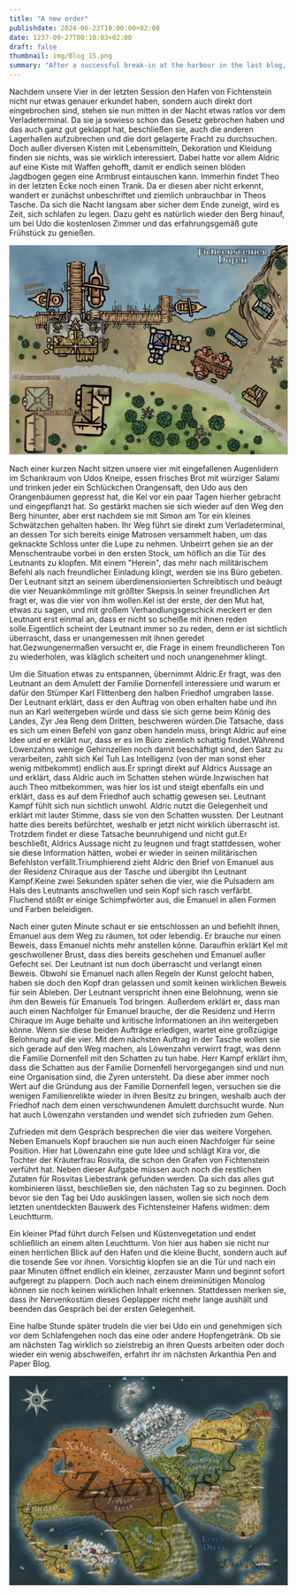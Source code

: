 ```yaml
---
title: "A new order"
publishdate: 2024-06-22T10:00:00+02:00
date: 1237-09-27T00:10:03+02:00
draft: false
thumbnail: img/Blog_15.png
summary: "After a successful break-in at the harbour in the last blog, our foursome have obviously taken to crime, and this time around they're up to their old tricks again. They also finally meet Karl Flittenberg's mysterious client. Find out what he has to say and why it will affect their future here:"
---
```


Nachdem unsere Vier in der letzten Session den Hafen von Fichtenstein nicht nur etwas genauer erkundet haben, sondern auch direkt dort eingebrochen sind, stehen sie nun mitten in der Nacht etwas ratlos vor dem Verladeterminal. Da sie ja sowieso schon das Gesetz gebrochen haben und das auch ganz gut geklappt hat, beschließen sie, auch die anderen Lagerhallen aufzubrechen und die dort gelagerte Fracht zu durchsuchen. Doch außer diversen Kisten mit Lebensmitteln, Dekoration und Kleidung finden sie nichts, was sie wirklich interessiert. Dabei hatte vor allem Aldric auf eine Kiste mit Waffen gehofft, damit er endlich seinen blöden Jagdbogen gegen eine Armbrust eintauschen kann. Immerhin findet Theo in der letzten Ecke noch einen Trank. Da er diesen aber nicht erkennt, wandert er zunächst unbeschriftet und ziemlich unbrauchbar in Theos Tasche. Da sich die Nacht langsam aber sicher dem Ende zuneigt, wird es Zeit, sich schlafen zu legen. Dazu geht es natürlich wieder den Berg hinauf, um bei Udo die kostenlosen Zimmer und das erfahrungsgemäß gute Frühstück zu genießen.

<div class="img-max center">
  <img class="img-fluid rounded" title="Karte Fichtenstein Hafen" alt="Karte Fichtenstein Hafen." src="./img/fichtenstein_hafen.jpg" />
</div>

Nach einer kurzen Nacht sitzen unsere vier mit eingefallenen Augenlidern im Schankraum von Udos Kneipe, essen frisches Brot mit würziger Salami und trinken jeder ein Schlückchen Orangensaft, den Udo aus den Orangenbäumen gepresst hat, die Kel vor ein paar Tagen hierher gebracht und eingepflanzt hat. So gestärkt machen sie sich wieder auf den Weg den Berg hinunter, aber erst nachdem sie mit Simon am Tor ein kleines Schwätzchen gehalten haben. Ihr Weg führt sie direkt zum Verladeterminal, an dessen Tor sich bereits einige Matrosen versammelt haben, um das geknackte Schloss unter die Lupe zu nehmen. Unbeirrt gehen sie an der Menschentraube vorbei in den ersten Stock, um höflich an die Tür des Leutnants zu klopfen. Mit einem "Herein", das mehr nach militärischem Befehl als nach freundlicher Einladung klingt, werden sie ins Büro gebeten.  Der Leutnant sitzt an seinem überdimensionierten Schreibtisch und beäugt die vier Neuankömmlinge mit größter Skepsis.In seiner freundlichen Art fragt er, was die vier von ihm wollen.Kel ist der erste, der den Mut hat, etwas zu sagen, und mit großem Verhandlungsgeschick meckert er den Leutnant erst einmal an, dass er nicht so scheiße mit ihnen reden solle.Eigentlich scheint der Leutnant immer so zu reden, denn er ist sichtlich überrascht, dass er unangemessen mit ihnen geredet hat.Gezwungenermaßen versucht er, die Frage in einem freundlicheren Ton zu wiederholen, was kläglich scheitert und noch unangenehmer klingt.

Um die Situation etwas zu entspannen, übernimmt Aldric.Er fragt, was den Leutnant an dem Amulett der Familie Dornenfell interessiere und warum er dafür den Stümper Karl Flittenberg den halben Friedhof umgraben lasse. Der Leutnant erklärt, dass er den Auftrag von oben erhalten habe und ihn nun an Karl weitergeben würde und dass sie sich gerne beim König des Landes, Zyr Jea Reng dem Dritten, beschweren würden.Die Tatsache, dass es sich um einen Befehl von ganz oben handeln muss, bringt Aldric auf eine Idee und er erklärt nur, dass er es im Büro ziemlich schattig findet.Während Löwenzahns wenige Gehirnzellen noch damit beschäftigt sind, den Satz zu verarbeiten, zahlt sich Kel Tuh Las Intelligenz (von der man sonst eher wenig mitbekommt) endlich aus.Er springt direkt auf Aldrics Aussage an und erklärt, dass Aldric auch im Schatten stehen würde.Inzwischen hat auch Theo mitbekommen, was hier los ist und steigt ebenfalls ein und erklärt, dass es auf dem Friedhof auch schattig gewesen sei. Leutnant Kampf fühlt sich nun sichtlich unwohl.
Aldric nutzt die Gelegenheit und erklärt mit lauter Stimme, dass sie von den Schatten wussten.  Der Leutnant hatte dies bereits befürchtet, weshalb er jetzt nicht wirklich überrascht ist. Trotzdem findet er diese Tatsache beunruhigend und nicht gut.Er beschließt, Aldrics Aussage nicht zu leugnen und fragt stattdessen, woher sie diese Information hätten, wobei er wieder in seinen militärischen Befehlston verfällt.Triumphierend zieht Aldric den Brief von Emanuel aus der Residenz Chiraque aus der Tasche und übergibt ihn Leutnant Kampf.Keine zwei Sekunden später sehen die vier, wie die Pulsadern am Hals des Leutnants anschwellen und sein Kopf sich rasch verfärbt. Fluchend stößt er einige Schimpfwörter aus, die Emanuel in allen Formen und Farben beleidigen.

Nach einer guten Minute schaut er sie entschlossen an und befiehlt ihnen, Emanuel aus dem Weg zu räumen, tot oder lebendig. Er brauche nur einen Beweis, dass Emanuel nichts mehr anstellen könne. Daraufhin erklärt Kel mit geschwollener Brust, dass dies bereits geschehen und Emanuel außer Gefecht sei. Der Leutnant ist nun doch überrascht und verlangt einen Beweis. Obwohl sie Emanuel nach allen Regeln der Kunst gelocht haben, haben sie doch den Kopf dran gelassen und somit keinen wirklichen Beweis für sein Ableben. Der Leutnant verspricht ihnen eine Belohnung, wenn sie ihm den Beweis für Emanuels Tod bringen. Außerdem erklärt er, dass man auch einen Nachfolger für Emanuel brauche, der die Residenz und Herrn Chiraque im Auge behalte und kritische Informationen an ihn weitergeben könne. Wenn sie diese beiden Aufträge erledigen, wartet eine großzügige Belohnung auf die vier. Mit dem nächsten Auftrag in der Tasche wollen sie sich gerade auf den Weg machen, als Löwenzahn verwirrt fragt, was denn die Familie Dornenfell mit den Schatten zu tun habe. Herr Kampf erklärt ihm, dass die Schatten aus der Familie Dornenfell hervorgegangen sind und nun eine Organisation sind, die Zyren untersteht. Da diese aber immer noch Wert auf die Gründung aus der Familie Dornenfell legen, versuchen sie die wenigen Familienrelikte wieder in ihren Besitz zu bringen, weshalb auch der Friedhof nach dem einen verschwundenen Amulett durchsucht wurde. Nun hat auch Löwenzahn verstanden und wendet sich zufrieden zum Gehen.

Zufrieden mit dem Gespräch besprechen die vier das weitere Vorgehen. Neben Emanuels Kopf brauchen sie nun auch einen Nachfolger für seine Position. Hier hat Löwenzahn eine gute Idee und schlägt Kira vor, die Tochter der Kräuterfrau Rosvita, die schon den Grafen von Fichtenstein verführt hat. Neben dieser Aufgabe müssen auch noch die restlichen Zutaten für Rosvitas Liebestrank gefunden werden. Da sich das alles gut kombinieren lässt, beschließen sie, den nächsten Tag so zu beginnen. Doch bevor sie den Tag bei Udo ausklingen lassen, wollen sie sich noch dem letzten unentdeckten Bauwerk des Fichtensteiner Hafens widmen: dem Leuchtturm. 

Ein kleiner Pfad führt durch Felsen und Küstenvegetation und endet schließlich an einem alten Leuchtturm. Von hier aus haben sie nicht nur einen herrlichen Blick auf den Hafen und die kleine Bucht, sondern auch auf die tosende See vor ihnen. Vorsichtig klopfen sie an die Tür und nach ein paar Minuten öffnet endlich ein kleiner, zerzauster Mann und beginnt sofort aufgeregt zu plappern. Doch auch nach einem dreiminütigen Monolog können sie noch keinen wirklichen Inhalt erkennen. Stattdessen merken sie, dass ihr Nervenkostüm dieses Geplapper nicht mehr lange aushält und beenden das Gespräch bei der ersten Gelegenheit. 

Eine halbe Stunde später trudeln die vier bei Udo ein und genehmigen sich vor dem Schlafengehen noch das eine oder andere Hopfengetränk. Ob sie am nächsten Tag wirklich so zielstrebig an ihren Quests arbeiten oder doch wieder ein wenig abschweifen, erfahrt ihr im nächsten Arkanthia Pen and Paper Blog.

<div class="center">
  <img class="img-fluid" title="Weltkarte Arkanthia" alt="Weltkarte Arkanthia." src="./img/Arkanthia_Full_Map_Fichtenstein_&_Fichtenstein_Hafen.jpg" />
</div>



